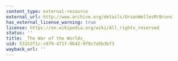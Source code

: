 ```yaml
---
content_type: external-resource
external_url: http://www.archive.org/details/OrsonWellesMrBruns
has_external_license_warning: true
license: https://en.wikipedia.org/wiki/All_rights_reserved
status: ''
title: _The War of the Worlds_
uid: 53152f1c-c079-471f-9642-9f9c7a5b3bf3
wayback_url: ''
---
```


